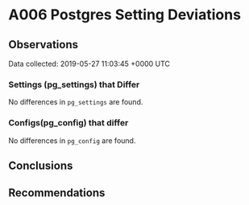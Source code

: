 # A006 Postgres Setting Deviations #

## Observations ##
Data collected: 2019-05-27 11:03:45 +0000 UTC  

### Settings (pg_settings) that Differ ###

No differences in `pg_settings` are found.

### Configs(pg_config) that differ ###

No differences in `pg_config` are found.



## Conclusions ##


## Recommendations ##


